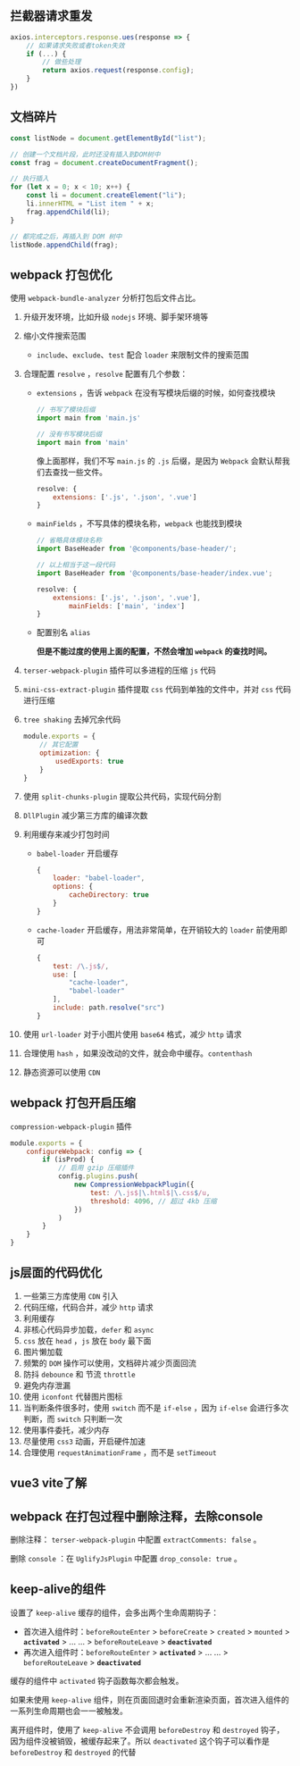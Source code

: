 ## 拦截器请求重发

```javascript
axios.interceptors.response.ues(response => {
    // 如果请求失败或者token失效
    if (...) {
    	// 做些处理
        return axios.request(response.config);
    }
})
```

## 文档碎片

```javascript
const listNode = document.getElementById("list");

// 创建一个文档片段，此时还没有插入到DOM树中
const frag = document.createDocumentFragment();

// 执行插入
for (let x = 0; x < 10; x++) {
  	const li = document.createElement("li");
	li.innerHTML = "List item " + x;
  	frag.appendChild(li);
}

// 都完成之后，再插入到 DOM 树中
listNode.appendChild(frag);

```

## webpack 打包优化

使用 `webpack-bundle-analyzer` 分析打包后文件占比。

1. 升级开发环境，比如升级 `nodejs` 环境、脚手架环境等

2. 缩小文件搜索范围

    - `include`、`exclude`、`test` 配合 `loader` 来限制文件的搜索范围

3. 合理配置 `resolve` ，`resolve` 配置有几个参数：

    - `extensions` ，告诉 `webpack` 在没有写模块后缀的时候，如何查找模块

        ```javascript
        // 书写了模块后缀
        import main from 'main.js'
        
        // 没有书写模块后缀
        import main from 'main'
        ```

        像上面那样，我们不写 `main.js` 的 `.js` 后缀，是因为 `Webpack` 会默认帮我们去查找一些文件。

        ```javascript
        resolve: {
            extensions: ['.js', '.json', '.vue']
        }
        ```

    - `mainFields` ，不写具体的模块名称，`webpack` 也能找到模块

        ```javascript
        // 省略具体模块名称
        import BaseHeader from '@components/base-header/';
        
        // 以上相当于这一段代码
        import BaseHeader from '@components/base-header/index.vue';
        
        resolve: {
            extensions: ['.js', '.json', '.vue'],
                mainFields: ['main', 'index']
        }
        ```

    - 配置别名 `alias` 

        **但是不能过度的使用上面的配置，不然会增加 `webpack` 的查找时间。**

4. `terser-webpack-plugin` 插件可以多进程的压缩 `js` 代码

5. `mini-css-extract-plugin` 插件提取 `css` 代码到单独的文件中，并对 `css` 代码进行压缩

6. `tree shaking` 去掉冗余代码

    ```javascript
    module.exports = {
        // 其它配置
        optimization: {
            usedExports: true
        }
    }
    ```

7. 使用 `split-chunks-plugin` 提取公共代码，实现代码分割

8. `DllPlugin` 减少第三方库的编译次数

9. 利用缓存来减少打包时间

    - `babel-loader` 开启缓存

        ```javascript
        {
        	loader: "babel-loader",
            options: {
                cacheDirectory: true
            }
        }
        ```

    - `cache-loader` 开启缓存，用法非常简单，在开销较大的 `loader` 前使用即可

        ```javascript
        {
            test: /\.js$/,
            use: [
                "cache-loader",
                "babel-loader"
            ],
            include: path.resolve("src")
        }
        ```

10. 使用 `url-loader` 对于小图片使用 `base64` 格式，减少 `http` 请求

11. 合理使用 `hash` ，如果没改动的文件，就会命中缓存。`contenthash`

12. 静态资源可以使用 `CDN` 

## webpack 打包开启压缩

`compression-webpack-plugin`  插件

```javascript
module.exports = {
    configureWebpack: config => {
        if (isProd) {
            // 启用 gzip 压缩插件
            config.plugins.push(
                new CompressionWebpackPlugin({
                	test: /\.js$|\.html$|\.css$/u,
	                threshold: 4096, // 超过 4kb 压缩
            	})
            )
        }
    }
}
```

## js层面的代码优化

1. 一些第三方库使用 `CDN` 引入
2. 代码压缩，代码合并，减少 `http` 请求
3. 利用缓存
4. 非核心代码异步加载，`defer` 和 `async` 
5. `css` 放在 `head` ，`js` 放在 `body` 最下面
6. 图片懒加载
7. 频繁的 `DOM` 操作可以使用，文档碎片减少页面回流
8. 防抖 `debounce` 和 节流 `throttle`
9. 避免内存泄漏
10. 使用 `iconfont` 代替图片图标
11. 当判断条件很多时，使用 `switch` 而不是 `if-else` ，因为 `if-else` 会进行多次判断，而 `switch` 只判断一次
12. 使用事件委托，减少内存
13. 尽量使用 `css3` 动画，开启硬件加速
14. 合理使用 `requestAnimationFrame` ，而不是 `setTimeout` 

## vue3 vite了解

## webpack 在打包过程中删除注释，去除console

删除注释： `terser-webpack-plugin` 中配置 `extractComments: false` 。

删除 `console` ：在 `UglifyJsPlugin` 中配置 `drop_console: true` 。

## keep-alive的组件

设置了 `keep-alive` 缓存的组件，会多出两个生命周期钩子：

- 首次进入组件时：`beforeRouteEnter` > `beforeCreate` > `created` > `mounted` > **`activated`** > ... ... > `beforeRouteLeave` > **`deactivated`**
- 再次进入组件时：`beforeRouteEnter` > **`activated`** > ... ... > `beforeRouteLeave` > **`deactivated`**

缓存的组件中 `activated` 钩子函数每次都会触发。

如果未使用 `keep-alive` 组件，则在页面回退时会重新渲染页面，首次进入组件的一系列生命周期也会一一被触发。

离开组件时，使用了 `keep-alive` 不会调用 `beforeDestroy` 和 `destroyed` 钩子，因为组件没被销毁，被缓存起来了。所以 `deactivated` 这个钩子可以看作是 `beforeDestroy` 和 `destroyed` 的代替